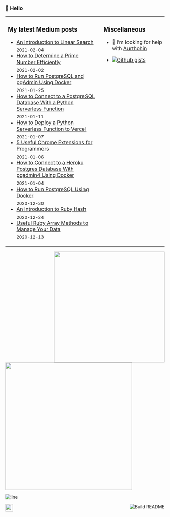 ### 👋  Hello

<table>
<tr>
<td width="60%" valign="top">

### My latest Medium posts

<!-- blog starts -->
* [An Introduction to Linear Search](https://medium.com/logic-gates/an-introduction-to-linear-search-269e2038e952?source=rss-4430950b9342------2) <br/> <sub>2021-02-04</sub>
* [How to Determine a Prime Number Efficiently](https://medium.com/logic-gates/how-to-determine-a-prime-number-efficiently-bca843c4d377?source=rss-4430950b9342------2) <br/> <sub>2021-02-02</sub>
* [How to Run PostgreSQL and pgAdmin Using Docker](https://towardsdatascience.com/how-to-run-postgresql-and-pgadmin-using-docker-3a6a8ae918b5?source=rss-4430950b9342------2) <br/> <sub>2021-01-25</sub>
* [How to Connect to a PostgreSQL Database With a Python Serverless Function](https://towardsdatascience.com/how-to-connect-to-a-postgresql-database-with-a-python-serverless-function-f5f3b244475?source=rss-4430950b9342------2) <br/> <sub>2021-01-11</sub>
* [How to Deploy a Python Serverless Function to Vercel](https://towardsdatascience.com/how-to-deploy-a-python-serverless-function-to-vercel-f43c8ca393a0?source=rss-4430950b9342------2) <br/> <sub>2021-01-07</sub>
* [5 Useful Chrome Extensions for Programmers](https://medium.com/logic-gates/5-useful-chrome-extensions-for-programmers-427eaac57a71?source=rss-4430950b9342------2) <br/> <sub>2021-01-06</sub>
* [How to Connect to a Heroku Postgres Database With pgadmin4 Using Docker](https://towardsdatascience.com/how-to-connect-to-a-heroku-postgres-database-with-pgadmin4-using-docker-6ac1e423ae66?source=rss-4430950b9342------2) <br/> <sub>2021-01-04</sub>
* [How to Run PostgreSQL Using Docker](https://towardsdatascience.com/how-to-run-postgresql-using-docker-15bf87b452d4?source=rss-4430950b9342------2) <br/> <sub>2020-12-30</sub>
* [An Introduction to Ruby Hash](https://towardsdatascience.com/an-introduction-to-ruby-hash-1c1c4b2dd905?source=rss-4430950b9342------2) <br/> <sub>2020-12-24</sub>
* [Useful Ruby Array Methods to Manage Your Data](https://towardsdatascience.com/useful-ruby-array-methods-to-manage-your-data-4d2813c63ccf?source=rss-4430950b9342------2) <br/> <sub>2020-12-13</sub>
<!-- blog ends -->
</td>
<td width="40%" valign="top">

### Miscellaneous

- 🤔 I’m looking for help with [Aurthohin][aurthohin]
<!-- https://github.com/lifeparticle/Gist-Count -->
- [![Github gists](https://gist-count.vercel.app/api?username=lifeparticle)](https://gist.github.com/lifeparticle)

</td>
</tr>
</table>

<a href="https://github.com/anuraghazra/github-readme-stats"><img src="https://github-readme-stats.vercel.app/api?username=lifeparticle&theme=dark&show_icons=true" width=350 align="right" /></a>
<!-- programmer_humor_img starts -->
<a href="https://imgur.com/r/ProgrammerHumor/ZkINNdu"><img height="400" width="400" src="https://i.imgur.com/ZkINNdu.png"></a>
<!-- programmer_humor_img ends -->

![line](https://user-images.githubusercontent.com/1612112/89610802-d9f02000-d8be-11ea-873f-aa51c23073e5.png)


[<img height="24" width="24" src="https://cdn.jsdelivr.net/npm/simple-icons@4.8.0/icons/linktree.svg" />][linktree]
[<img align="right" src="https://github.com/lifeparticle/lifeparticle/workflows/Build%20README/badge.svg" alt="Build README">][build]

[linktree]: https://linktr.ee/lifeparticle
[build]: https://github.com/lifeparticle/lifeparticle/workflows/Build%20README/badge.svg
[aurthohin]: https://github.com/lifeparticle/Aurthohin
